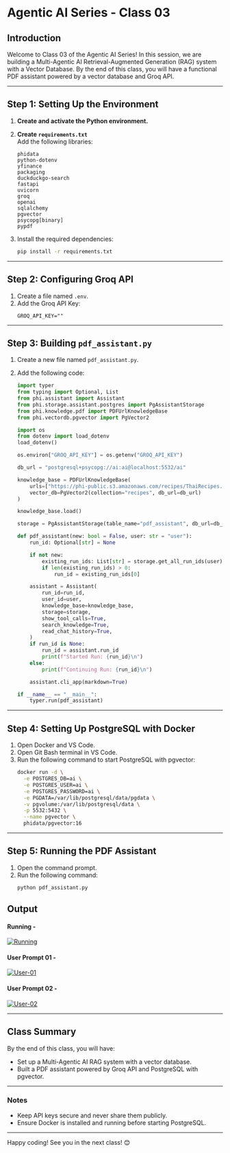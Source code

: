 # Agentic AI Series - Class 03

## **Introduction**

Welcome to Class 03 of the Agentic AI Series! In this session, we are building a Multi-Agentic AI Retrieval-Augmented Generation (RAG) system with a Vector Database. By the end of this class, you will have a functional PDF assistant powered by a vector database and Groq API.

---

## **Step 1: Setting Up the Environment**

1. **Create and activate the Python environment.**

2. **Create `requirements.txt`**  
   Add the following libraries:
   ```plaintext
   phidata
   python-dotenv
   yfinance
   packaging
   duckduckgo-search
   fastapi
   uvicorn
   groq
   openai
   sqlalchemy
   pgvector
   psycopg[binary]
   pypdf
   ```

3. Install the required dependencies:
   ```bash
   pip install -r requirements.txt
   ```

---

## **Step 2: Configuring Groq API**

1. Create a file named `.env`.
2. Add the Groq API Key:
   ```plaintext
   GROQ_API_KEY=""
   ```

---

## **Step 3: Building `pdf_assistant.py`**

1. Create a new file named `pdf_assistant.py`.
2. Add the following code:

   ```python
   import typer
   from typing import Optional, List
   from phi.assistant import Assistant
   from phi.storage.assistant.postgres import PgAssistantStorage
   from phi.knowledge.pdf import PDFUrlKnowledgeBase
   from phi.vectordb.pgvector import PgVector2

   import os
   from dotenv import load_dotenv
   load_dotenv()

   os.environ["GROQ_API_KEY"] = os.getenv("GROQ_API_KEY")

   db_url = "postgresql+psycopg://ai:ai@localhost:5532/ai"

   knowledge_base = PDFUrlKnowledgeBase(
       urls=["https://phi-public.s3.amazonaws.com/recipes/ThaiRecipes.pdf"],
       vector_db=PgVector2(collection="recipes", db_url=db_url)
   )

   knowledge_base.load()

   storage = PgAssistantStorage(table_name="pdf_assistant", db_url=db_url)

   def pdf_assistant(new: bool = False, user: str = "user"):
       run_id: Optional[str] = None

       if not new:
           existing_run_ids: List[str] = storage.get_all_run_ids(user)
           if len(existing_run_ids) > 0:
               run_id = existing_run_ids[0]

       assistant = Assistant(
           run_id=run_id,
           user_id=user,
           knowledge_base=knowledge_base,
           storage=storage,
           show_tool_calls=True,
           search_knowledge=True,
           read_chat_history=True,
       )
       if run_id is None:
           run_id = assistant.run_id
           print(f"Started Run: {run_id}\n")
       else:
           print(f"Continuing Run: {run_id}\n")

       assistant.cli_app(markdown=True)

   if __name__ == "__main__":
       typer.run(pdf_assistant)
   ```

---

## **Step 4: Setting Up PostgreSQL with Docker**

1. Open Docker and VS Code.
2. Open Git Bash terminal in VS Code.
3. Run the following command to start PostgreSQL with pgvector:
   ```bash
   docker run -d \
     -e POSTGRES_DB=ai \
     -e POSTGRES_USER=ai \
     -e POSTGRES_PASSWORD=ai \
     -e PGDATA=/var/lib/postgresql/data/pgdata \
     -v pgvolume:/var/lib/postgresql/data \
     -p 5532:5432 \
     --name pgvector \
     phidata/pgvector:16
   ```

---

## **Step 5: Running the PDF Assistant**

1. Open the command prompt.
2. Run the following command:
   ```bash
   python pdf_assistant.py
   ```

<h2>Output</h2>
<h4>Running -</h4>
<a href="https://imgbb.com/"><img src="https://i.ibb.co/9gCQt0q/Running.png" alt="Running" border="0"></a>
<h4>User Prompt 01 -</h4>
<a href="https://ibb.co/jR4xZYH"><img src="https://i.ibb.co/JQkbFTC/User-01.png" alt="User-01" border="0"></a>
<h4>User Prompt 02 -</h4>
<a href="https://ibb.co/SKDBGYW"><img src="https://i.ibb.co/19YTjyh/User-02.png" alt="User-02" border="0"></a>

---

## **Class Summary**

By the end of this class, you will have:

- Set up a Multi-Agentic AI RAG system with a vector database.
- Built a PDF assistant powered by Groq API and PostgreSQL with pgvector.

---

### **Notes**

- Keep API keys secure and never share them publicly.
- Ensure Docker is installed and running before starting PostgreSQL.

---

Happy coding! See you in the next class! 😊